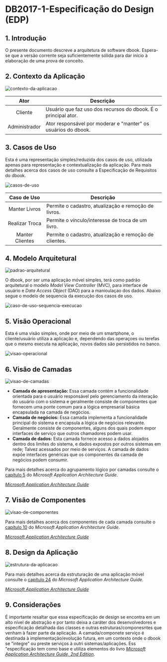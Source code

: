 # DB2017-1-Especificação do Design (EDP)

## 1. Introdução

O presente documento descreve a arquitetura de software dbook. Espera-se que a versão corrente seja suficientemente sólida 
para dar início à elaboração de uma prova de conceito.

## 2. Contexto da Aplicação

![contexto-da-aplicacao](https://cloud.githubusercontent.com/assets/14007153/25308893/a12ca226-2795-11e7-985b-5068f8905cbb.png)

| Ator | Descrição |
|:----:|-----------|
| Cliente | Usuário que faz uso dos recursos do dbook. É o principal ator. |
| Administrador | Ator responsável por moderar e "manter" os usuários do dbook. |

## 3. Casos de Uso

Esta é uma representação simples/reduzida dos casos de uso, utilizada apenas para representação e contextualização da aplicação. Para mais detalhes acerca dos casos de uso consulte a Especificação de Requisitos do dbook.

![casos-de-uso](https://cloud.githubusercontent.com/assets/14007153/25308895/a41a5726-2795-11e7-91c8-48ebe1c0e290.png)

| Caso de Uso | Descrição |
|:----:|-----------|
| Manter Livros | Permite o cadastro, atualização e remoção de livros. |
| Realizar Troca | Permite o vínculo/interesse de troca de um livro. |
| Manter Clientes | Permite o cadastro, atualização e remoção de clientes. |

## 4. Modelo Arquitetural

![padrao-arquitetural](https://cloud.githubusercontent.com/assets/14007153/25308900/b0dd9b4e-2795-11e7-8928-612e76bb000b.png)

O dbook, por ser uma aplicação móvel simples, terá como padrão arquitetural o modelo *Model View Controller* (MVC), para interface de usuário e *Data Access Object* (DAO) para a manioulaçao dos dados. Abaixo segue o modelo de sequencia da execução dos casos de uso.

![caso-de-uso-sequencia-execucao](https://cloud.githubusercontent.com/assets/14007153/25308902/ba862346-2795-11e7-9bdb-220536b5a3b4.png)

## 5. Visão Operacional

Esta é uma visão simples, onde por meio de um smartphone, o cliente/usuário utiliza a aplicação e, dependendo das operaçoes ou terefas que o mesmo executa na aplicação, novos dados são persistidos no banco.

![visao-operacional](https://cloud.githubusercontent.com/assets/14007153/25309010/932dc0ea-2797-11e7-892c-ad2cb3d6fe21.png)

## 6. Visão de Camadas

![visao-de-camadas](https://cloud.githubusercontent.com/assets/14007153/25308888/97427cf4-2795-11e7-9690-3b06abd4a464.PNG)

* **Camada de apresentação:** Essa camada contém a funcionalidade orientada para o usuário responsável pelo gerenciamento da interação do usuário com o sistema e geralmente consiste de componentes que fornecem uma ponte comum para a lógica empresarial básica encapsulada na camada de negócios.
* **Camada de negócios:** Essa camada implementa a funcionalidade principal do sistema e encapsula a lógica de negócios relevante. Geralmente consiste de componentes, alguns dos quais podem expor interfaces de serviço que outros chamadores podem usar.
* **Camada de dados:** Esta camada fornece acesso a dados alojados dentro dos limites do sistema, e dados expostos por outros sistemas em rede; Talvez acessados por meio de serviços. A camada de dados expõe interfaces genéricas que os componentes da camada de negócios podem consumir. 

Para mais detalhes acerca do agrupamento lógico por camadas consulte o [capítulo 5](https://msdn.microsoft.com/en-us/library/ee658109.aspx) do *Microsoft Application Architecture Guide*.

 *[Microsoft Application Architecture Guide](https://msdn.microsoft.com/en-us/library/ff650706.aspx)*

## 7. Visão de Componentes

![visao-de-componentes](https://cloud.githubusercontent.com/assets/14007153/25308889/986728dc-2795-11e7-8a83-175fc0026e60.PNG)

Para mais detalhes acerca dos componentes de cada camada consulte o [capítulo 10](https://msdn.microsoft.com/en-us/library/ee658121.aspx) do *Microsoft Application Architecture Guide*.

 *[Microsoft Application Architecture Guide](https://msdn.microsoft.com/en-us/library/ff650706.aspx)*

## 8. Design da Aplicação

![estrutura-da-aplicacao](https://cloud.githubusercontent.com/assets/14007153/25308891/9d153efa-2795-11e7-8037-176610dd13d4.PNG)

Para mais detalhes acerca da estruturação de uma aplicação móvel consulte o [capítulo 24](https://msdn.microsoft.com/en-us/library/ee658108.aspx) do *Microsoft Application Architecture Guide*.

 *[Microsoft Application Architecture Guide](https://msdn.microsoft.com/en-us/library/ff650706.aspx)*
 
 ## 9. Considerações
 
 É importante resaltar que essa especificação de design se encontra em um alto nível de abstração e por tanto deixa a caráter dos desenvolvedores e especificação detalhada das classes e outras estruturas/componesntes que venham à fazer parte da aplicação. A camada/componete serviço é destinada à implementação/evolução futura, em um contexto onde o dbook se "integre" ou preste serviços à outri sistemas/aplicações. Ess "especificação tem como base e utiliza elementos do livro *[Microsoft Application Architecture Guide, 2nd Edition](https://msdn.microsoft.com/en-us/library/ff650706.aspx)*.
